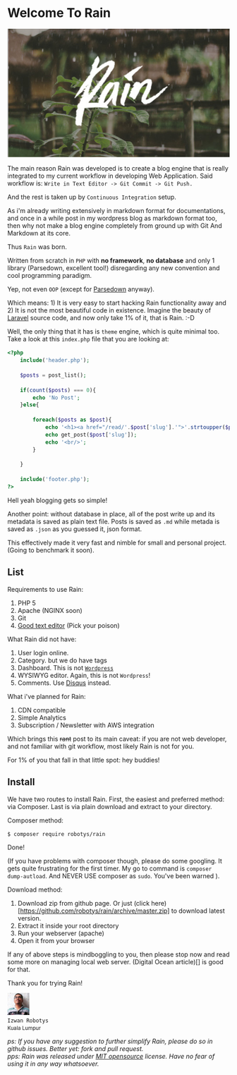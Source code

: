 Welcome To Rain
===

![Photo by Mike Kotsch on Unsplash](/media/welcome-rain.jpg)

The main reason Rain was developed is to create a blog engine that is really integrated to my current workflow in developing Web Application. Said workflow is: `Write in Text Editor -> Git Commit -> Git Push.`

And the rest is taken up by `Continuous Integration` setup.

As i'm already writing extensively in markdown format for documentations, and once in a while post in my wordpress blog as markdown format too, then why not make a blog engine completely from ground up with Git And Markdown at its core.

Thus `Rain` was born.

Written from scratch in `PHP` with **no framework**, **no database** and only 1 library (Parsedown, excellent tool!) disregarding any new convention and cool programming paradigm.

Yep, not even `OOP` (except for <a href="http://parsedown.org">Parsedown</a> anyway).

Which means: 1) It is very easy to start hacking Rain functionality away and 2) It is not the most beautiful code in existence. Imagine the beauty of <a href="http://laravel.com">Laravel</a> source code, and now only take 1% of it, that is Rain. :-D

Well, the only thing that it has is `theme` engine, which is quite minimal too. Take a look at this `index.php` file that you are looking at:

```php
<?php 
	include('header.php');
 				
	$posts = post_list();

	if(count($posts) === 0){
		echo 'No Post';
	}else{
		
		foreach($posts as $post){
			echo '<h1><a href="/read/'.$post['slug'].'">'.strtoupper($post['title']).'</a></h1>';
			echo get_post($post['slug']);
			echo '<br/>';
		}

	}

	include('footer.php');
?>
```

Hell yeah blogging gets so simple!

Another point: without database in place, all of the post write up and its metadata is saved as plain text file. Posts is saved as `.md` while metada is saved as `.json` as you guessed it, json format.

This effectively made it very fast and nimble for small and personal project. (Going to benchmark it soon).

List
---

Requirements to use Rain:
1. PHP 5
2. Apache (NGINX soon)
3. Git
4. <a href="http://www.sublimetext.com">Good text editor</a> (Pick your poison)

What Rain did not have:
1. User login online.
2. Category. but we do have tags
3. Dashboard. This is not <a href="http://wordpress.org">`Wordpress`</a>
4. WYSIWYG editor. Again, this is not `Wordpress`!
5. Comments. Use <a href="http://disqus.com">Disqus</a> instead.

What i've planned for Rain:
1. CDN compatible
2. Simple Analytics
3. Subscription / Newsletter with AWS integration

Which brings this <strike>rant</strike> post to its main caveat: if you are not web developer, and not familiar with git workflow, most likely Rain is not for you.

For 1% of you that fall in that little spot: hey buddies!

Install
---

We have two routes to install Rain. First, the easiest and preferred method: via Composer. Last is via plain download and extract to your directory.

Composer method:

```
$ composer require robotys/rain
```

Done!

(If you have problems with composer though, please do some googling. It gets quite frustrating for the first timer. My go to command is `composer dump-autload`. And NEVER USE composer as `sudo`. You've been warned ).

Download method:

1. Download zip from github page. Or just (click here)[https://github.com/robotys/rain/archive/master.zip] to download latest version.
2. Extract it inside your root directory
3. Run your webserver (apache)
4. Open it from your browser

If any of above steps is mindboggling to you, then please stop now and read some more on managing local web server. (Digital Ocean article)[] is good for that.


Thank you for trying Rain!

![Izwan Robotys Cute Face](/media/avatar.jpg)<br/>`Izwan Robotys`<br/><small>Kuala Lumpur</small>

*ps: If you have any suggestion to further simplify Rain, please do so in github issues. Better yet: fork and pull request. <br> pps: Rain was released under <a href="https://en.wikipedia.org/wiki/MIT_License">MIT opensource</a> license. Have no fear of using it in any way whatsoever.*



